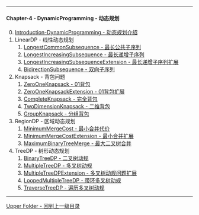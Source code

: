 ----------
#### Chapter-4 - DynamicProgramming - 动态规划

0. [Introduction-DynamicProgramming - 动态规划介绍](https://zhaochenyou.github.io/Way-to-Algorithm/Chapter-4/Introduction-DynamicProgramming/)
1. LinearDP - 线性动态规划
    1. [LongestCommonSubsequence - 最长公共子序列](https://zhaochenyou.github.io/Way-to-Algorithm/Chapter-4/LinearDP/LongestCommonSubsequence/)
    2. [LongestIncreasingSubsequence - 最长递增子序列](https://zhaochenyou.github.io/Way-to-Algorithm/Chapter-4/LinearDP/LongestIncreasingSubsequence/)
    3. [LongestIncreasingSubsequenceExtension - 最长递增子序列扩展](https://zhaochenyou.github.io/Way-to-Algorithm/Chapter-4/LinearDP/LongestIncreasingSubsequenceExtension/)
    4. [BidirectionSubsequence - 双向子序列](https://zhaochenyou.github.io/Way-to-Algorithm/Chapter-4/LinearDP/BidirectionSubsequence/)
2. Knapsack - 背包问题
    1. [ZeroOneKnapsack - 01背包](https://zhaochenyou.github.io/Way-to-Algorithm/Chapter-4/Knapsack/ZeroOneKnapsack/)
    2. [ZeroOneKnapsackExtension - 01背包扩展](https://zhaochenyou.github.io/Way-to-Algorithm/Chapter-4/Knapsack/ZeroOneKnapsackExtension/)
    3. [CompleteKnapsack - 完全背包](https://zhaochenyou.github.io/Way-to-Algorithm/Chapter-4/Knapsack/CompleteKnapsack/)
    4. [TwoDimensionKnapsack - 二维背包](https://zhaochenyou.github.io/Way-to-Algorithm/Chapter-4/Knapsack/TwoDimensionKnapsack/)
    5. [GroupKnapsack - 分组背包](https://zhaochenyou.github.io/Way-to-Algorithm/Chapter-4/Knapsack/GroupKnapsack/)
3. RegionDP - 区域动态规划
    1. [MinimumMergeCost - 最小合并代价](https://zhaochenyou.github.io/Way-to-Algorithm/Chapter-4/RegionDP/MinimumMergeCost/)
    2. [MinimumMergeCostExtension - 最小合并扩展](https://zhaochenyou.github.io/Way-to-Algorithm/Chapter-4/RegionDP/MinimumMergeCostExtension/)
    3. [MaximumBinaryTreeMerge - 最大二叉树合并](https://zhaochenyou.github.io/Way-to-Algorithm/Chapter-4/RegionDP/MaximumBinaryTreeMerge/)
4. TreeDP - 树形动态规划
    1. [BinaryTreeDP - 二叉树动规](https://zhaochenyou.github.io/Way-to-Algorithm/Chapter-4/TreeDP/BinaryTreeDP/)
    2. [MultipleTreeDP - 多叉树动规](https://zhaochenyou.github.io/Way-to-Algorithm/Chapter-4/TreeDP/MultipleTreeDP/)
    3. [MultipleTreeDPExtension - 多叉树动规问题扩展](https://zhaochenyou.github.io/Way-to-Algorithm/Chapter-4/TreeDP/MultipleTreeDPExtension/)
    4. [LoopedMultipleTreeDP - 带环多叉树动规](https://zhaochenyou.github.io/Way-to-Algorithm/Chapter-4/TreeDP/LoopedMultipleTreeDP/)
    5. [TraverseTreeDP - 遍历多叉树动规](https://zhaochenyou.github.io/Way-to-Algorithm/Chapter-4/TreeDP/TraverseTreeDP/)

----------
[Upper Folder - 回到上一级目录](https://zhaochenyou.github.io/Way-to-Algorithm/)


